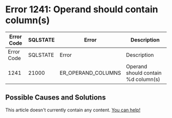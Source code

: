 
# Error 1241: Operand should contain column(s)


| Error Code | SQLSTATE | Error | Description |
| --- | --- | --- | --- |
| Error Code | SQLSTATE | Error | Description |
| 1241 | 21000 | ER_OPERAND_COLUMNS | Operand should contain %d column(s) |




## Possible Causes and Solutions


This article doesn't currently contain any content. [You can help!](/en/writing-and-editing-knowledge-base-articles/)


